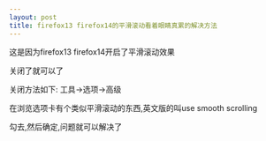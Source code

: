 ```yaml
---
layout: post
title: firefox13 firefox14的平滑滚动看着眼睛真累的解决方法
---
```


这是因为firefox13 firefox14开启了平滑滚动效果

关闭了就可以了

关闭方法如下:
工具->选项->高级

在浏览选项卡有个类似平滑滚动的东西,英文版的叫use smooth scrolling

勾去,然后确定,问题就可以解决了